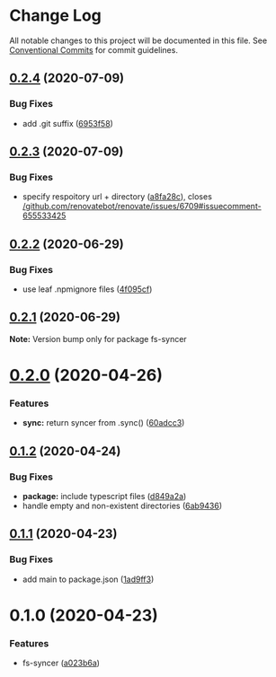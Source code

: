 # Change Log

All notable changes to this project will be documented in this file.
See [Conventional Commits](https://conventionalcommits.org) for commit guidelines.

## [0.2.4](https://github.com/mmkal/ts/compare/fs-syncer@0.2.3...fs-syncer@0.2.4) (2020-07-09)


### Bug Fixes

* add .git suffix ([6953f58](https://github.com/mmkal/ts/commit/6953f58e018c0cb91f61a1166506a7c30c273681))






## [0.2.3](https://github.com/mmkal/ts/compare/fs-syncer@0.2.2...fs-syncer@0.2.3) (2020-07-09)


### Bug Fixes

* specify respoitory url + directory ([a8fa28c](https://github.com/mmkal/ts/commit/a8fa28cbee184ea43e90cc75192a406adc398da0)), closes [/github.com/renovatebot/renovate/issues/6709#issuecomment-655533425](https://github.com//github.com/renovatebot/renovate/issues/6709/issues/issuecomment-655533425)





## [0.2.2](https://github.com/mmkal/ts/compare/fs-syncer@0.2.1...fs-syncer@0.2.2) (2020-06-29)


### Bug Fixes

* use leaf .npmignore files ([4f095cf](https://github.com/mmkal/ts/commit/4f095cf1f358dc7352e62187b1391aabfdbc6683))





## [0.2.1](https://github.com/mmkal/ts/compare/fs-syncer@0.2.0...fs-syncer@0.2.1) (2020-06-29)

**Note:** Version bump only for package fs-syncer






# [0.2.0](https://github.com/mmkal/ts/compare/fs-syncer@0.1.2...fs-syncer@0.2.0) (2020-04-26)


### Features

* **sync:** return syncer from .sync() ([60adcc3](https://github.com/mmkal/ts/commit/60adcc3450e22561575a97c421d4efbdd454aa1e))





## [0.1.2](https://github.com/mmkal/ts/compare/fs-syncer@0.1.1...fs-syncer@0.1.2) (2020-04-24)


### Bug Fixes

* **package:** include typescript files ([d849a2a](https://github.com/mmkal/ts/commit/d849a2a5687f088780eaf7e64f26464587ed2d8f))
* handle empty and non-existent directories ([6ab9436](https://github.com/mmkal/ts/commit/6ab9436af5d399213a0462613422084b2e9196f3))





## [0.1.1](https://github.com/mmkal/ts/compare/fs-syncer@0.1.0...fs-syncer@0.1.1) (2020-04-23)


### Bug Fixes

* add main to package.json ([1ad9ff3](https://github.com/mmkal/ts/commit/1ad9ff356539e4ca14b670032e3fbb0cfc29f454))





# 0.1.0 (2020-04-23)


### Features

* fs-syncer ([a023b6a](https://github.com/mmkal/ts/commit/a023b6a84858b528cc9c368ed6a190b37d7d6efc))
